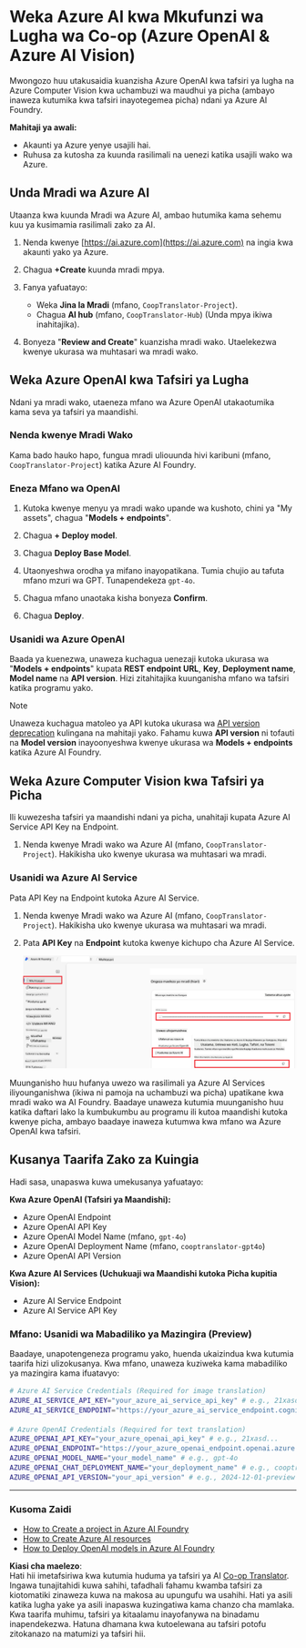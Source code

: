 <!--
CO_OP_TRANSLATOR_METADATA:
{
  "original_hash": "b58d7c3cb4210697a073d20eb3064945",
  "translation_date": "2025-06-12T11:57:00+00:00",
  "source_file": "getting_started/set-up-azure-ai.md",
  "language_code": "sw"
}
-->
# Weka Azure AI kwa Mkufunzi wa Lugha wa Co-op (Azure OpenAI & Azure AI Vision)

Mwongozo huu utakusaidia kuanzisha Azure OpenAI kwa tafsiri ya lugha na Azure Computer Vision kwa uchambuzi wa maudhui ya picha (ambayo inaweza kutumika kwa tafsiri inayotegemea picha) ndani ya Azure AI Foundry.

**Mahitaji ya awali:**
- Akaunti ya Azure yenye usajili hai.
- Ruhusa za kutosha za kuunda rasilimali na uenezi katika usajili wako wa Azure.

## Unda Mradi wa Azure AI

Utaanza kwa kuunda Mradi wa Azure AI, ambao hutumika kama sehemu kuu ya kusimamia rasilimali zako za AI.

1. Nenda kwenye [https://ai.azure.com](https://ai.azure.com) na ingia kwa akaunti yako ya Azure.

1. Chagua **+Create** kuunda mradi mpya.

1. Fanya yafuatayo:
   - Weka **Jina la Mradi** (mfano, `CoopTranslator-Project`).
   - Chagua **AI hub**  (mfano, `CoopTranslator-Hub`) (Unda mpya ikiwa inahitajika).

1. Bonyeza "**Review and Create**" kuanzisha mradi wako. Utaelekezwa kwenye ukurasa wa muhtasari wa mradi wako.

## Weka Azure OpenAI kwa Tafsiri ya Lugha

Ndani ya mradi wako, utaeneza mfano wa Azure OpenAI utakaotumika kama seva ya tafsiri ya maandishi.

### Nenda kwenye Mradi Wako

Kama bado hauko hapo, fungua mradi uliouunda hivi karibuni (mfano, `CoopTranslator-Project`) katika Azure AI Foundry.

### Eneza Mfano wa OpenAI

1. Kutoka kwenye menyu ya mradi wako upande wa kushoto, chini ya "My assets", chagua "**Models + endpoints**".

1. Chagua **+ Deploy model**.

1. Chagua **Deploy Base Model**.

1. Utaonyeshwa orodha ya mifano inayopatikana. Tumia chujio au tafuta mfano mzuri wa GPT. Tunapendekeza `gpt-4o`.

1. Chagua mfano unaotaka kisha bonyeza **Confirm**.

1. Chagua **Deploy**.

### Usanidi wa Azure OpenAI

Baada ya kuenezwa, unaweza kuchagua uenezaji kutoka ukurasa wa "**Models + endpoints**" kupata **REST endpoint URL**, **Key**, **Deployment name**, **Model name** na **API version**. Hizi zitahitajika kuunganisha mfano wa tafsiri katika programu yako.

> [!NOTE]
> Unaweza kuchagua matoleo ya API kutoka ukurasa wa [API version deprecation](https://learn.microsoft.com/azure/ai-services/openai/api-version-deprecation) kulingana na mahitaji yako. Fahamu kuwa **API version** ni tofauti na **Model version** inayoonyeshwa kwenye ukurasa wa **Models + endpoints** katika Azure AI Foundry.

## Weka Azure Computer Vision kwa Tafsiri ya Picha

Ili kuwezesha tafsiri ya maandishi ndani ya picha, unahitaji kupata Azure AI Service API Key na Endpoint.

1. Nenda kwenye Mradi wako wa Azure AI (mfano, `CoopTranslator-Project`). Hakikisha uko kwenye ukurasa wa muhtasari wa mradi.

### Usanidi wa Azure AI Service

Pata API Key na Endpoint kutoka Azure AI Service.

1. Nenda kwenye Mradi wako wa Azure AI (mfano, `CoopTranslator-Project`). Hakikisha uko kwenye ukurasa wa muhtasari wa mradi.

1. Pata **API Key** na **Endpoint** kutoka kwenye kichupo cha Azure AI Service.

    ![Find API Key and Endpoint](../../../translated_images/find-azure-ai-info.60f8299be786dd67e61e2c79b4b9ea1f7694e6c0923f17a90bc6abf9d5f1dbd7.sw.png)

Muunganisho huu hufanya uwezo wa rasilimali ya Azure AI Services iliyounganishwa (ikiwa ni pamoja na uchambuzi wa picha) upatikane kwa mradi wako wa AI Foundry. Baadaye unaweza kutumia muunganisho huu katika daftari lako la kumbukumbu au programu ili kutoa maandishi kutoka kwenye picha, ambayo baadaye inaweza kutumwa kwa mfano wa Azure OpenAI kwa tafsiri.

## Kusanya Taarifa Zako za Kuingia

Hadi sasa, unapaswa kuwa umekusanya yafuatayo:

**Kwa Azure OpenAI (Tafsiri ya Maandishi):**
- Azure OpenAI Endpoint
- Azure OpenAI API Key
- Azure OpenAI Model Name (mfano, `gpt-4o`)
- Azure OpenAI Deployment Name (mfano, `cooptranslator-gpt4o`)
- Azure OpenAI API Version

**Kwa Azure AI Services (Uchukuaji wa Maandishi kutoka Picha kupitia Vision):**
- Azure AI Service Endpoint
- Azure AI Service API Key

### Mfano: Usanidi wa Mabadiliko ya Mazingira (Preview)

Baadaye, unapotengeneza programu yako, huenda ukaizindua kwa kutumia taarifa hizi ulizokusanya. Kwa mfano, unaweza kuziweka kama mabadiliko ya mazingira kama ifuatavyo:

```bash
# Azure AI Service Credentials (Required for image translation)
AZURE_AI_SERVICE_API_KEY="your_azure_ai_service_api_key" # e.g., 21xasd...
AZURE_AI_SERVICE_ENDPOINT="https://your_azure_ai_service_endpoint.cognitiveservices.azure.com/"

# Azure OpenAI Credentials (Required for text translation)
AZURE_OPENAI_API_KEY="your_azure_openai_api_key" # e.g., 21xasd...
AZURE_OPENAI_ENDPOINT="https://your_azure_openai_endpoint.openai.azure.com/"
AZURE_OPENAI_MODEL_NAME="your_model_name" # e.g., gpt-4o
AZURE_OPENAI_CHAT_DEPLOYMENT_NAME="your_deployment_name" # e.g., cooptranslator-gpt4o
AZURE_OPENAI_API_VERSION="your_api_version" # e.g., 2024-12-01-preview
```

---

### Kusoma Zaidi

- [How to Create a project in Azure AI Foundry](https://learn.microsoft.com/azure/ai-foundry/how-to/create-projects?tabs=ai-studio)
- [How to Create Azure AI resources](https://learn.microsoft.com/azure/ai-foundry/how-to/create-azure-ai-resource?tabs=portal)
- [How to Deploy OpenAI models in Azure AI Foundry](https://learn.microsoft.com/en-us/azure/ai-foundry/how-to/deploy-models-openai)

**Kiasi cha maelezo**:  
Hati hii imetafsiriwa kwa kutumia huduma ya tafsiri ya AI [Co-op Translator](https://github.com/Azure/co-op-translator). Ingawa tunajitahidi kuwa sahihi, tafadhali fahamu kwamba tafsiri za kiotomatiki zinaweza kuwa na makosa au upungufu wa usahihi. Hati ya asili katika lugha yake ya asili inapaswa kuzingatiwa kama chanzo cha mamlaka. Kwa taarifa muhimu, tafsiri ya kitaalamu inayofanywa na binadamu inapendekezwa. Hatuna dhamana kwa kutoelewana au tafsiri potofu zitokanazo na matumizi ya tafsiri hii.
